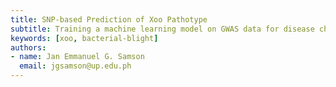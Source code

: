 ```yaml
---
title: SNP-based Prediction of Xoo Pathotype
subtitle: Training a machine learning model on GWAS data for disease characterization in rice
keywords: [xoo, bacterial-blight]
authors: 
- name: Jan Emmanuel G. Samson
  email: jgsamson@up.edu.ph
---
```


